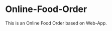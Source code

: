 # Online-Food-Order

This is an Online Food Order based on Web-App.







































































































































































































